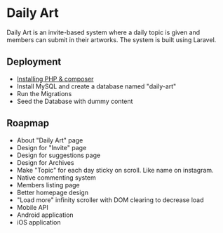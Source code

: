 # Daily Art
Daily Art is an invite-based system where a daily topic is given and members can submit in their artworks. The system is built using Laravel.

## Deployment
- [Installing PHP & composer](http://laravel.com/docs/4.2/quick#local-development-environment "Laravel")
- Install MySQL and create a database named "daily-art"
- Run the Migrations
- Seed the Database with dummy content

## Roapmap
- About "Daily Art" page
- Design for "Invite" page
- Design for suggestions page
- Design for Archives
- Make "Topic" for each day sticky on scroll. Like name on instagram.
- Native commenting system
- Members listing page
- Better homepage design
- "Load more" infinity scroller with DOM clearing to decrease load
- Mobile API
- Android application
- iOS application

